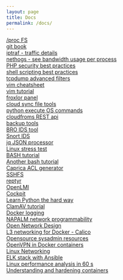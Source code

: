```yaml
---
layout: page
title: Docs
permalink: /docs/
---
```


<a href="https://www.kernel.org/doc/Documentation/filesystems/proc.txt">/proc FS</a><br>
<a href="http://git-scm.com/book/en/v2">git book</a><br>
<a href="http://www.cyberciti.biz/faq/install-iptraf-centos-redhat-fedora-linux/">iptraf - traffic details</a><br>
<a href="http://www.cyberciti.biz/faq/linux-find-out-what-process-is-using-bandwidth/">nethogs - see bandwidth usage per process</a><br>
<a href="http://www.cyberciti.biz/tips/php-security-best-practices-tutorial.html">PHP security best practices</a><br>
<a href="https://google-styleguide.googlecode.com/svn/trunk/shell.xml">shell scripting best practices</a><br>
<a href="http://www.wains.be/pub/networking/tcpdump_advanced_filters.txt">tcpdump advanced filters</a><br>
<a href="http://www.viemu.com/vi-vim-cheat-sheet.gif">vim cheatsheet</a><br>
<a href="https://danielmiessler.com/study/vim/">vim tutorial</a><br>
<a href="http://www.froxlor.org/">froxlor panel</a><br>
<a href="http://www.cyberciti.biz/cloud-computing/7-awesome-open-source-cloud-storage-software-for-your-privacy-and-security/">cloud sync file tools</a><br>
<a href="http://www.cyberciti.biz/faq/python-execute-unix-linux-command-examples/">python execute OS commands</a><br>
<a href="http://cloudformsnow.com/2014/12/03/restapi-a-teach-yourself-lab/">cloudfroms REST api</a><br>
<a href="http://www.cyberciti.biz/open-source/awesome-backup-software-for-linux-unix-osx-windows-systems/">backup tools</a><br>
<a href="https://www.bro.org/">BRO IDS tool</a><br>
<a href="https://www.snort.org/">Snort IDS</a><br>
<a href="http://stedolan.github.io/jq/">jq JSON processor</a><br>
<a href="http://www.cyberciti.biz/faq/stress-test-linux-unix-server-with-stress-ng/">Linux stress test</a><br>
<a href="http://www.grymoire.com/Unix/Sh.html">BASH tutorial</a><br>
<a href="http://bash.cyberciti.biz/guide/Main_Page">Another bash tutorial</a><br>
<a href="https://code.google.com/p/capirca/">Caprica ACL generator</a><br>
<a href="http://www.cyberciti.biz/faq/how-to-mount-remote-directory-filesystems-with-sshfs-on-linux/">SSHFS</a><br>
<a href="https://github.com/nelhage/reptyr">reptyr</a><br>
<a href="http://www.openlmi.org/">OpenLMI</a><br>
<a href="http://cockpit-project.org/">Cockpit</a><br>
<a href="http://learnpythonthehardway.org/book/">Learn Python the hard way</a><br>
<a href="http://www.debian-tutorials.com/how-to-install-clamav-on-debian-and-set-daily-scan-report">ClamAV tutorial</a><br>
<a href="http://nathanleclaire.com/blog/2015/04/27/automating-docker-logging-elasticsearch-logstash-kibana-and-logspout/">Docker logging</a><br>
<a href="https://github.com/spotify/napalm">NAPALM network programmability</a><br>
<a href="http://opennetworkdesign.com/">Open Network Design</a><br>
<a href="http://www.projectcalico.org/">L3 networking for Docker - Calico</a><br>
<a href="https://n0where.net/open-source-sysadmin-resources/">Opensource sysadmin resources</a><br>
<a href="https://github.com/kylemanna/docker-openvpn">OpenVPN in Docker containers</a><br>
<a href="https://github.com/knorrie/network-examples">Linux Networking</a><br>
<a href="https://github.com/sadsfae/ansible-elk">ELK stack with Ansible</a><br>
<a href="http://techblog.netflix.com/2015/11/linux-performance-analysis-in-60s.html">Linux performance analysis in 60 s</a><br>
<a href="https://www.nccgroup.trust/globalassets/our-research/us/whitepapers/2016/april/ncc_group_understanding_hardening_linux_containers-10pdf">Understanding and hardening containers</a><br>
